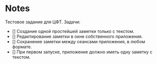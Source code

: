 #  Notes
Тестовое задание для ЦФТ.
Задачи: 

- [] Создание одной простейшей заметки только с текстом.
- [] Редактирование заметки в окне собственного приложения.
- [] Сохранение заметки между сеансами приложения, в любом формате.
- [] При первом запуске, приложение должно иметь одну заметку с текстом.
